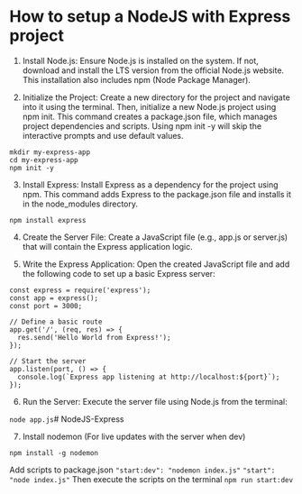 # How to setup a NodeJS with Express project

1. Install Node.js:
Ensure Node.js is installed on the system. If not, download and install the LTS version from the official Node.js website. This installation also includes npm (Node Package Manager).

2. Initialize the Project:
Create a new directory for the project and navigate into it using the terminal. Then, initialize a new Node.js project using npm init. This command creates a package.json file, which manages project dependencies and scripts. Using npm init -y will skip the interactive prompts and use default values.

```
mkdir my-express-app
cd my-express-app
npm init -y
```

3. Install Express:
Install Express as a dependency for the project using npm. This command adds Express to the package.json file and installs it in the node_modules directory.

`npm install express`

4. Create the Server File:
Create a JavaScript file (e.g., app.js or server.js) that will contain the Express application logic.

5. Write the Express Application:
Open the created JavaScript file and add the following code to set up a basic Express server:

```
const express = require('express');
const app = express();
const port = 3000;

// Define a basic route
app.get('/', (req, res) => {
  res.send('Hello World from Express!');
});

// Start the server
app.listen(port, () => {
  console.log(`Express app listening at http://localhost:${port}`);
});
```

6. Run the Server:
Execute the server file using Node.js from the terminal:

`node app.js`# NodeJS-Express

7. Install nodemon (For live updates with the server when dev)

`npm install -g nodemon`

Add scripts to package.json 
`"start:dev": "nodemon index.js"`
`"start": "node index.js"`
Then execute the scripts on the terminal
`npm run start:dev`
